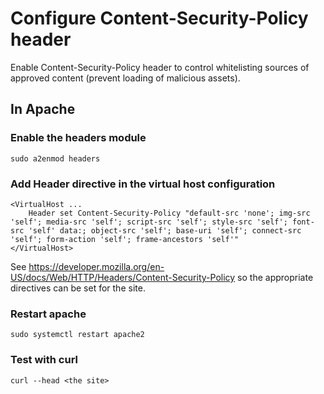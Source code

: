# Configure Content-Security-Policy header
Enable Content-Security-Policy header to control whitelisting sources of approved content (prevent loading of malicious assets).

## In Apache
### Enable the headers module

    sudo a2enmod headers
    
### Add Header directive in the virtual host configuration

    <VirtualHost ...
        Header set Content-Security-Policy "default-src 'none'; img-src 'self'; media-src 'self'; script-src 'self'; style-src 'self'; font-src 'self' data:; object-src 'self'; base-uri 'self'; connect-src 'self'; form-action 'self'; frame-ancestors 'self'"
    </VirtualHost>

See https://developer.mozilla.org/en-US/docs/Web/HTTP/Headers/Content-Security-Policy so the appropriate directives can be set for the site.

### Restart apache

    sudo systemctl restart apache2
    
### Test with curl

    curl --head <the site>
    
